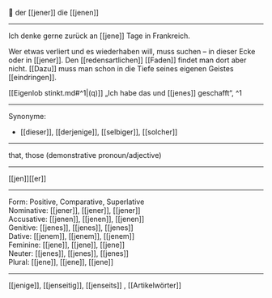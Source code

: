 🔵 der [[jener]]
die [[jenen]]

---
Ich denke gerne zurück an [[jene]] Tage in Frankreich.

Wer etwas verliert und es wiederhaben will, muss suchen – in dieser Ecke oder in [[jener]]. Den [[redensartlichen]] [[Faden]] findet man dort aber nicht. [[Dazu]] muss man schon in die Tiefe seines eigenen Geistes [[eindringen]].

[[Eigenlob stinkt.md#^1|(q)]] „Ich habe das und [[jenes]] geschafft“, ^1

---
Synonyme:
- [[dieser]], [[derjenige]], [[selbiger]], [[solcher]]

---
that, those (demonstrative pronoun/adjective)

---
[[jen]][[er]]

---
Form: Positive, Comparative, Superlative  
Nominative: [[jener]], [[jener]], [[jener]]  
Accusative: [[jenen]], [[jenen]], [[jenen]]  
Genitive: [[jenes]], [[jenes]], [[jenes]]  
Dative: [[jenem]], [[jenem]], [[jenem]]  
Feminine: [[jene]], [[jene]], [[jene]]  
Neuter: [[jenes]], [[jenes]], [[jenes]]  
Plural: [[jene]], [[jene]], [[jene]]  

---
[[jenige]], [[jenseitig]], [[jenseits]]
, [[Artikelwörter]]